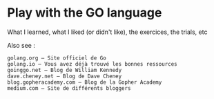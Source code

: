 # Play with the GO language
What I learned, what I liked (or didn't like), the exercices, the trials, etc

Also see :


    golang.org – Site officiel de Go
    golang.io – Vous avez déjà trouvé les bonnes ressources
    goinggo.net – Blog de William Kennedy
    dave.cheney.net – Blog de Dave Cheney
    blog.gopheracademy.com – Blog de la Gopher Academy
    medium.com – Site de différents bloggers


